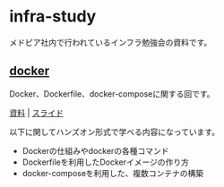 # infra-study
メドピア社内で行われているインフラ勉強会の資料です。

## [docker](/docker)
Docker、Dockerfile、docker-composeに関する回です。

[資料](/docker) | [スライド](https://reireias-slides.firebaseapp.com/docker/#/)

以下に関してハンズオン形式で学べる内容になっています。

- Dockerの仕組みやdockerの各種コマンド
- Dockerfileを利用したDockerイメージの作り方
- docker-composeを利用した、複数コンテナの構築
